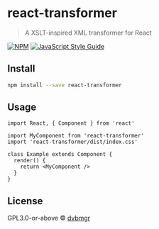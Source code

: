 # react-transformer

> A XSLT-inspired XML transformer for React

[![NPM](https://img.shields.io/npm/v/react-transformer.svg)](https://www.npmjs.com/package/react-transformer) [![JavaScript Style Guide](https://img.shields.io/badge/code_style-standard-brightgreen.svg)](https://standardjs.com)

## Install

```bash
npm install --save react-transformer
```

## Usage

```tsx
import React, { Component } from 'react'

import MyComponent from 'react-transformer'
import 'react-transformer/dist/index.css'

class Example extends Component {
  render() {
    return <MyComponent />
  }
}
```

## License

GPL3.0-or-above © [dvbmgr](https://github.com/dvbmgr)
